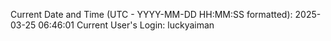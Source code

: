 Current Date and Time (UTC - YYYY-MM-DD HH:MM:SS formatted): 2025-03-25 06:46:01
Current User's Login: luckyaiman
